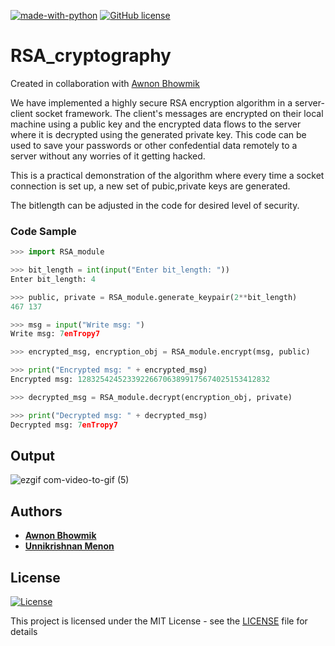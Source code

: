 [![made-with-python](https://img.shields.io/badge/Made%20with-Python-1f425f.svg)](https://www.python.org/) [![GitHub license](https://img.shields.io/github/license/Naereen/StrapDown.js.svg)](https://github.com/Naereen/StrapDown.js/blob/master/LICENSE)

# RSA_cryptography

Created in collaboration with [Awnon Bhowmik](https://github.com/awnonbhowmik)

We have implemented a highly secure RSA encryption algorithm in a server-client socket framework. The client's messages are encrypted on their local machine using a public key and the encrypted data flows to the server where it is decrypted using the generated private key. This code can be used to save your passwords or other confedential data remotely to a server without any worries of it getting hacked.

This is a practical demonstration of the algorithm where every time a socket connection is set up, a new set of pubic,private keys are generated. 

The bitlength can be adjusted in the code for desired level of security.


### Code Sample

```python
>>> import RSA_module

>>> bit_length = int(input("Enter bit_length: "))
Enter bit_length: 4

>>> public, private = RSA_module.generate_keypair(2**bit_length)
467 137

>>> msg = input("Write msg: ")
Write msg: 7enTropy7

>>> encrypted_msg, encryption_obj = RSA_module.encrypt(msg, public)

>>> print("Encrypted msg: " + encrypted_msg)
Encrypted msg: 1283254245233922667063899175674025153412832

>>> decrypted_msg = RSA_module.decrypt(encryption_obj, private)

>>> print("Decrypted msg: " + decrypted_msg)
Decrypted msg: 7enTropy7 
```

## Output

![ezgif com-video-to-gif (5)](https://user-images.githubusercontent.com/36446402/71583455-83ef1900-2b34-11ea-92e5-848509d2d705.gif)


## Authors

* [**Awnon Bhowmik**](https://github.com/awnonbhowmik)
* [**Unnikrishnan Menon**](https://github.com/7enTropy7)


## License

[![License](http://img.shields.io/:license-mit-blue.svg?style=flat-square)](http://badges.mit-license.org)

This project is licensed under the MIT License - see the [LICENSE](LICENSE) file for details

